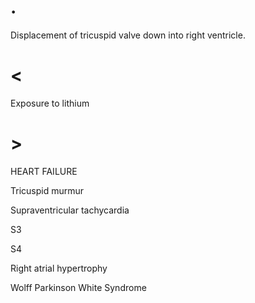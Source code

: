 # .

Displacement of tricuspid valve down into right ventricle.

# <

Exposure to lithium

# >

HEART FAILURE

Tricuspid murmur

Supraventricular tachycardia

S3

S4

Right atrial hypertrophy

Wolff Parkinson White Syndrome
